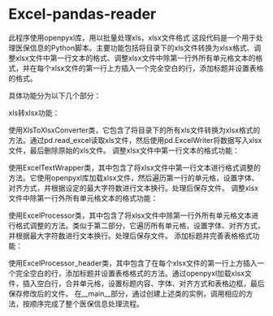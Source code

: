 # Excel-pandas-reader
此程序使用openpyxl库，用以批量处理xls，xlsx文件格式
这段代码是一个用于处理医保信息的Python脚本。主要功能包括将目录下的xls文件转换为xlsx格式、调整xlsx文件中第一行文本的格式、调整xlsx文件中除第一行外所有单元格文本的格式，并在每个xlsx文件的第一行上方插入一个完全空白的行，添加标题并设置表格的格式。

具体功能分为以下几个部分：

xls转xlsx功能：

使用XlsToXlsxConverter类，它包含了将目录下的所有xls文件转换为xlsx格式的方法。通过pd.read_excel读取xls文件，然后使用pd.ExcelWriter将数据写入xlsx文件，最后删除原始的xls文件。
调整xlsx文件中第一行文本的格式功能：

使用ExcelTextWrapper类，其中包含了将xlsx文件中第一行文本进行格式调整的方法。它使用openpyxl库加载xlsx文件，然后遍历第一行的单元格，设置字体、对齐方式，并根据设定的最大字符数进行文本换行。处理后保存文件。
调整xlsx文件中除第一行外所有单元格文本的格式功能：

使用ExcelProcessor类，其中包含了将xlsx文件中除第一行外所有单元格文本进行格式调整的方法。类似于第二部分，它遍历所有单元格，设置字体、对齐方式，并根据最大字符数进行文本换行。处理后保存文件。
添加标题并完善表格格式功能：

使用ExcelProcessor_header类，其中包含了在每个xlsx文件的第一行上方插入一个完全空白的行，添加标题并设置表格格式的方法。通过openpyxl加载xlsx文件，插入空白行，合并单元格，设置标题内容、字体、对齐方式和表格边框，最后保存修改后的文件。
在__main__部分，通过创建上述类的实例，调用相应的方法，按顺序完成了整个医保信息处理流程。

